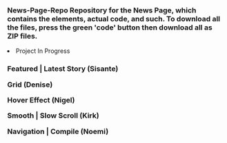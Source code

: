 <h3>News-Page-Repo
Repository for the News Page, which contains the elements, actual code, and such. To download all the files,  press the green 'code' button then download all as ZIP files.</h3>

<li> Project In Progress </li>

<h3></ul>Featured | Latest Story (Sisante)

Grid (Denise)

Hover Effect (Nigel)

Smooth | Slow Scroll (Kirk)

Navigation | Compile (Noemi)
